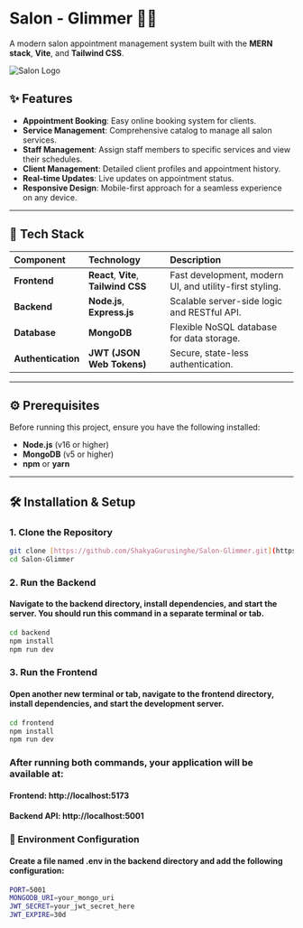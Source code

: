 # Salon - Glimmer 💇‍♀️

A modern salon appointment management system built with the **MERN stack**, **Vite**, and **Tailwind CSS**.

![Salon Logo](https://via.placeholder.com/150x150?text=Salon+Logo)

## ✨ Features

* **Appointment Booking**: Easy online booking system for clients.
* **Service Management**: Comprehensive catalog to manage all salon services.
* **Staff Management**: Assign staff members to specific services and view their schedules.
* **Client Management**: Detailed client profiles and appointment history.
* **Real-time Updates**: Live updates on appointment status.
* **Responsive Design**: Mobile-first approach for a seamless experience on any device.

---

## 🚀 Tech Stack

| Component | Technology | Description |
| :--- | :--- | :--- |
| **Frontend** | **React**, **Vite**, **Tailwind CSS** | Fast development, modern UI, and utility-first styling. |
| **Backend** | **Node.js**, **Express.js** | Scalable server-side logic and RESTful API. |
| **Database** | **MongoDB** | Flexible NoSQL database for data storage. |
| **Authentication** | **JWT (JSON Web Tokens)** | Secure, state-less authentication. |

---

## ⚙️ Prerequisites

Before running this project, ensure you have the following installed:

* **Node.js** (v16 or higher)
* **MongoDB** (v5 or higher)
* **npm** or **yarn**

---


## 🛠️ Installation & Setup

### 1. Clone the Repository

```sh
git clone [https://github.com/ShakyaGurusinghe/Salon-Glimmer.git](https://github.com/ShakyaGurusinghe/Salon-Glimmer.git)
cd Salon-Glimmer 
```


### 2. Run the Backend
#### Navigate to the backend directory, install dependencies, and start the server. You should run this command in a separate terminal or tab.

```sh
cd backend
npm install
npm run dev
```

### 3. Run the Frontend
#### Open another new terminal or tab, navigate to the frontend directory, install dependencies, and start the development server.

```sh
cd frontend
npm install
npm run dev
```

### After running both commands, your application will be available at:

#### Frontend: http://localhost:5173

#### Backend API: http://localhost:5001

### 📄 Environment Configuration
#### Create a file named .env in the backend directory and add the following configuration:

```sh
PORT=5001
MONGODB_URI=your_mongo_uri
JWT_SECRET=your_jwt_secret_here
JWT_EXPIRE=30d
```